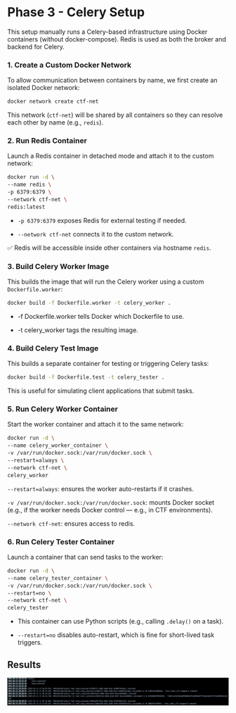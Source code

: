 # Phase 3 - Celery Setup
This setup manually runs a Celery-based infrastructure using Docker containers (without docker-compose). Redis is used as both the broker and backend for Celery.

### 1. Create a Custom Docker Network

To allow communication between containers by name, we first create an isolated Docker network:

```bash
docker network create ctf-net
```
This network (`ctf-net`) will be shared by all containers so they can resolve each other by name (e.g., `redis`).


### 2. Run Redis Container

Launch a Redis container in detached mode and attach it to the custom network:

```bash
docker run -d \
--name redis \
-p 6379:6379 \
--network ctf-net \
redis:latest
```
+ `-p 6379:6379` exposes Redis for external testing if needed.

+ `--network ctf-net` connects it to the custom network.

✅ Redis will be accessible inside other containers via hostname `redis`.


### 3. Build Celery Worker Image
This builds the image that will run the Celery worker using a custom `Dockerfile.worker`:

```bash
docker build -f Dockerfile.worker -t celery_worker .
```

+ -f Dockerfile.worker tells Docker which Dockerfile to use.

+ -t celery_worker tags the resulting image.


### 4. Build Celery Test Image

This builds a separate container for testing or triggering Celery tasks:

```bash
docker build -f Dockerfile.test -t celery_tester .
```

This is useful for simulating client applications that submit tasks.


### 5. Run Celery Worker Container

Start the worker container and attach it to the same network:

```bash
docker run -d \
--name celery_worker_container \
-v /var/run/docker.sock:/var/run/docker.sock \
--restart=always \
--network ctf-net \
celery_worker
```
`--restart=always`: ensures the worker auto-restarts if it crashes.

`-v /var/run/docker.sock:/var/run/docker.sock`: mounts Docker socket (e.g., if the worker needs Docker control — e.g., in CTF environments).

`--network ctf-net`: ensures access to redis.


### 6. Run Celery Tester Container
Launch a container that can send tasks to the worker:



```bash
docker run -d \
--name celery_tester_container \
-v /var/run/docker.sock:/var/run/docker.sock \
--restart=no \
--network ctf-net \
celery_tester
```

+ This container can use Python scripts (e.g., calling `.delay()` on a task).

+ `--restart=no` disables auto-restart, which is fine for short-lived task triggers.

## Results

![insertion](images/celery.png)
